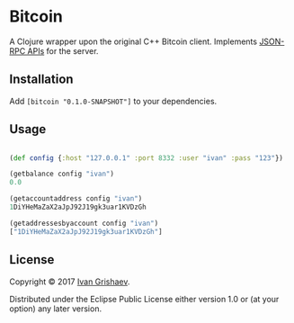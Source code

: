 # Bitcoin

[api-wiki]:https://en.bitcoin.it/wiki/Original_Bitcoin_client/API_calls_list

A Clojure wrapper upon the original C++ Bitcoin client. Implements [JSON-RPC
APIs][api-wiki] for the server.

## Installation

Add `[bitcoin "0.1.0-SNAPSHOT"]` to your dependencies.

## Usage

```clojure

(def config {:host "127.0.0.1" :port 8332 :user "ivan" :pass "123"})

(getbalance config "ivan")
0.0

(getaccountaddress config "ivan")
1DiYHeMaZaX2aJpJ92J19gk3uar1KVDzGh

(getaddressesbyaccount config "ivan")
["1DiYHeMaZaX2aJpJ92J19gk3uar1KVDzGh"]

```

## License

[homepage]:http://grishaev.me/

Copyright © 2017 [Ivan Grishaev][homepage].

Distributed under the Eclipse Public License either version 1.0 or (at
your option) any later version.
